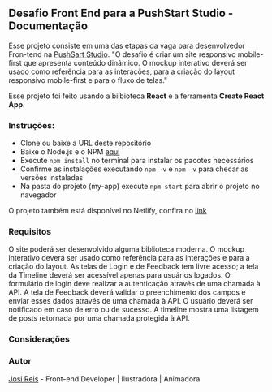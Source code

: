 ## Desafio Front End para a PushStart Studio - Documentação
Esse projeto consiste em uma das etapas da vaga para desenvolvedor Fron-tend na [PushSart Studio](http://pushstart.com.br/#/landing).
"O desafio é criar um site responsivo mobile-first que apresenta conteúdo dinâmico. O mockup interativo deverá ser usado como referência para as interações, para a criação do layout responsivo mobile-first e para o fluxo de telas."

Esse projeto foi feito usando a bilbioteca **React** e a ferramenta **Create React App**.

### Instruções:
- Clone ou baixe a URL deste repositório
- Baixe o Node.js e o NPM [aqui](https://nodejs.org/en/)
- Execute `npm install` no terminal para instalar os pacotes necessários
- Confirme as instalações executando `npm -v` e `npm -v` para checar as versões instaladas
- Na pasta do projeto (my-app) execute `npm start` para abrir o projeto no navegador

O projeto também está disponível no Netlify, confira no [link](https://www.netlify.com/.................)

### Requisitos
O site poderá ser desenvolvido alguma biblioteca moderna.
O mockup interativo deverá ser usado como referência para as interações e para a criação do layout.
As telas de Login e de Feedback tem livre acesso; a tela da Timeline deverá ser acessível apenas para usuários logados.
O formulário de login deve realizar a autenticação através de uma chamada à API.
A tela de Feedback deverá validar o preenchimento dos campos e enviar esses dados através de uma chamada à API.
O usuário deverá ser notificado em caso de erro ou de sucesso.
A timeline mostra uma listagem de posts retornada por uma chamada protegida à API.

### Considerações


### Autor
[Josi Reis](https://www.linkedin.com/in/josireis/) - Front-end Developer | Ilustradora | Animadora
